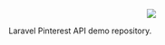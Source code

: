 <p align="center"><img src="https://laravel.com/assets/img/components/logo-laravel.svg"></p>

 Laravel Pinterest API demo repository.